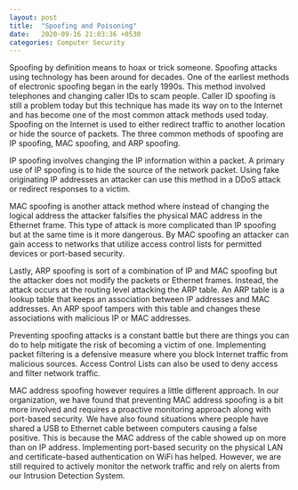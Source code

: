 ```yaml
---
layout: post
title:  "Spoofing and Poisoning"
date:   2020-09-16 21:03:36 +0530
categories: Computer Security
---
```


Spoofing by definition means to hoax or trick someone.  Spoofing attacks using technology has been around for decades. One of the earliest methods of electronic spoofing began in the early 1990s. This method involved telephones and changing caller IDs to scam people. Caller ID spoofing is still a problem today but this technique has made its way on to the Internet and has become one of the most common attack methods used today. Spoofing on the Internet is used to either redirect traffic to another location or hide the source of packets.  The three common methods of spoofing are IP spoofing, MAC spoofing, and ARP spoofing. 

IP spoofing involves changing the IP information within a packet. A primary use of IP spoofing is to hide the source of the network packet. Using fake originating IP addresses an attacker can use this method in a DDoS attack or redirect responses to a victim. 

MAC spoofing is another attack method where instead of changing the logical address the attacker falsifies the physical MAC address in the Ethernet frame. This type of attack is more complicated than IP spoofing but at the same time is it more dangerous. By MAC spoofing an attacker can gain access to networks that utilize access control lists for permitted devices or port-based security. 

Lastly, ARP spoofing is sort of a combination of IP and MAC spoofing but the attacker does not modify the packets or Ethernet frames. Instead, the attack occurs at the routing level attacking the ARP table. An ARP table is a lookup table that keeps an association between IP addresses and MAC addresses. An ARP spoof tampers with this table and changes these associations with malicious IP or MAC addresses. 

Preventing spoofing attacks is a constant battle but there are things you can do to help mitigate the risk of becoming a victim of one. Implementing packet filtering is a defensive measure where you block Internet traffic from malicious sources.  Access Control Lists can also be used to deny access and filter network traffic.

MAC address spoofing however requires a little different approach. In our organization, we have found that preventing MAC address spoofing is a bit more involved and requires a proactive monitoring approach along with port-based security. We have also found situations where people have shared a USB to Ethernet cable between computers causing a false positive. This is because the MAC address of the cable showed up on more than on IP address.   Implementing port-based security on the physical LAN and certificate-based authentication on WiFi has helped. However, we are still required to actively monitor the network traffic and rely on alerts from our Intrusion Detection System. 